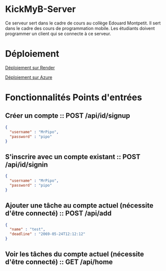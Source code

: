 # KickMyB-Server

Ce serveur sert dans le cadre de cours au collège Edouard Montpetit. Il sert dans le cadre des cours de programmation mobile. Les étudiants doivent 
programmer un client qui se connecte à ce serveur.

# Déploiement

[Déploiement sur Render](deploiement-render.md)

[Déploiement sur Azure](deploiement-azure.md)

# Fonctionnalités Points d'entrées

## Créer un compte :: POST /api/id/signup
```json title="POST /api/id/signup"
{
  "username" : "MrPipo",
  "password" : "pipo"
}
```
## S'inscrire avec un compte existant :: POST /api/id/signin
```json title="POST /api/id/signin"
{
  "username" : "MrPipo",
  "password" : "pipo"
}
```

## Ajouter une tâche au compte actuel (nécessite d'être connecté) :: POST /api/add
```json title="POST /api/add"
{
  "name" : "test",
  "deadline" : "2069-05-24T12:12:12"
}
```

## Voir les tâches du compte actuel (nécessite d'être connecté) :: GET /api/home
```json title="GET /api/home"

```
